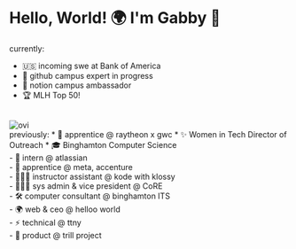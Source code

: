 # Hello, World! 🌍 I'm Gabby 👋

currently: 
* 🇺🇸 incoming swe at Bank of America
* 🚩 github campus expert in progress
* 📝 notion campus ambassador
* 🏆 MLH Top 50!

<br>
<img src="https://github-readme-stats.vercel.app/api/top-langs?username=gbanaag&show_icons=true&locale=en&layout=compact&theme=chartreuse-dark" alt="ovi" />
<br>
previously: 
* 🚀 apprentice @ raytheon x gwc
* ✨ Women in Tech Director of Outreach 
* 🎓 Binghamton Computer Science <br>
- 🤝 intern @ atlassian <br>
- 🔌 apprentice @ meta, accenture <br>
- 👩🏻‍🏫 instructor assistant @ kode with klossy <br>
- 👩🏻‍💻 sys admin & vice president @ CoRE <br>
- 🛠 computer consultant @ binghamton ITS <br>
- 🌍 web & ceo @ helloo world <br>
- ⚡️ technical @ ttny  <br>
- 🦋 product @ trill project

<!--
**gbanaag/gbanaag** is a ✨ _special_ ✨ repository because its `README.md` (this file) appears on your GitHub profile.

Here are some ideas to get you started:

- 🔭 I’m currently working on ...
- 🌱 I’m currently learning ...
- 👯 I’m looking to collaborate on ...
- 🤔 I’m looking for help with ...
- 💬 Ask me about ...
- 📫 How to reach me: ...
- 😄 Pronouns: ...
- ⚡ Fun fact: ...
-->
